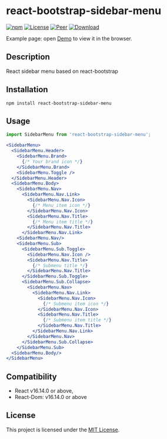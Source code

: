 # react-bootstrap-sidebar-menu

[![npm][version]][npm-url]
[![License][license]][npm-url]
[![Peer][peer]][npm-url]
[![Download][download]][npm-url]

[version]: https://img.shields.io/npm/v/react-bootstrap-sidebar-menu.svg?style=flat-square
[license]: https://img.shields.io/github/license/ivp-dev/react-bootstrap-sidebar-menu?style=flat-square
[peer]: https://img.shields.io/npm/dependency-version/react-bootstrap-sidebar-menu/peer/react?style=flat-square
[download]: https://img.shields.io/npm/dt/react-bootstrap-sidebar-menu?style=flat-square
[stars]: https://img.shields.io/github/stars/ivp-dev/react-bootstrap-sidebar-menu?style=social
[npm-url]: https://www.npmjs.com/package/react-bootstrap-sidebar-menu
[github-url]: https://github.com/ivp-dev/react-bootstrap-sidebar-menu

Example page: open [Demo](https://ivp-dev.github.io/react-bootstrap-sidebar-menu) to view it in the browser.


Description
------------------------------------------------------------------------------

React sidebar menu based on react-bootstrap


Installation
------------------------------------------------------------------------------

```
npm install react-bootstrap-sidebar-menu
```

Usage
------------------------------------------------------------------------------

```jsx
import SidebarMenu from 'react-bootstrap-sidebar-menu';

<SidebarMenu>
  <SidebarMenu.Header>
    <SidebarMenu.Brand>
      {/* Your brand icon */}
    </SidebarMenu.Brand>
    <SidebarMenu.Toggle />
  </SidebarMenu.Header>
  <SidebarMenu.Body>
    <SidebarMenu.Nav>
      <SidebarMenu.Nav.Link>
        <SidebarMenu.Nav.Icon>
          {/* Menu item icon */}
        </SidebarMenu.Nav.Icon>
        <SidebarMenu.Nav.Title>
          {/* Menu item title */}
        </SidebarMenu.Nav.Title>
      </SidebarMenu.Nav.Link>
    <SidebarMenu.Nav/>
    <SidebarMenu.Sub>
      <SidebarMenu.Sub.Toggle>
        <SidebarMenu.Nav.Icon />
        <SidebarMenu.Nav.Title>
          {/* Submenu title */}
        </SidebarMenu.Nav.Title>
      </SidebarMenu.Sub.Toggle>
      <SidebarMenu.Sub.Collapse>
        <SidebarMenu.Nav>
          <SidebarMenu.Nav.Link>
            <SidebarMenu.Nav.Icon>
              {/* Submenu item icon */}
            </SidebarMenu.Nav.Icon>
            <SidebarMenu.Nav.Title>
              {/* Submenu item title */}
            </SidebarMenu.Nav.Title>
          </SidebarMenu.Nav.Link>
        </SidebarMenu.Nav>
      </SidebarMenu.Sub.Collapse>
    </SidebarMenu.Sub>
  <SidebarMenu.Body/>
</SidebarMenu>
```



Compatibility
------------------------------------------------------------------------------

* React v16.14.0 or above,
* React-Dom: v16.14.0 or above


License
------------------------------------------------------------------------------

This project is licensed under the [MIT License](LICENSE.md).
